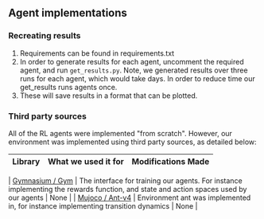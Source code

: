 ## Agent implementations

### Recreating results

1. Requirements can be found in requirements.txt
2. In order to generate results for each agent, uncomment the required agent, and run `get_results.py`. Note, we generated results over three runs for each agent, which would take days. In order to reduce time our get_results runs agents once.
3. These will save results in a format that can be plotted.

### Third party sources

All of the RL agents were implemented "from scratch". However, our environment was implemented using third party sources, as detailed below:

| Library | What we used it for | Modifications Made |
| ------- | ------------------- | ------------------ |

| [Gymnasium / Gym](https://github.com/Farama-Foundation/Gymnasium) | The interface for training our agents. For instance implementing the rewards function, and state and action spaces used by our agents | None |
| [Mujoco / Ant-v4](https://github.com/openai/mujoco-py) | Environment ant was implemented in, for instance implementing transition dynamics | None |
